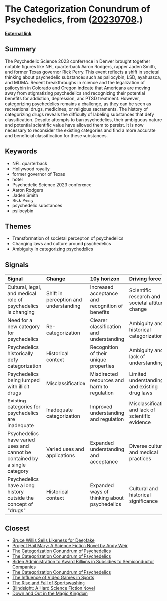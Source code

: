# __The Categorization Conundrum of Psychedelics__, from ([20230708](https://kghosh.substack.com/p/20230708).)

__[External link](https://www.washingtonpost.com/made-by-history/2023/06/29/psychedelics-drugs/)__



## Summary

The Psychedelic Science 2023 conference in Denver brought together notable figures like NFL quarterback Aaron Rodgers, rapper Jaden Smith, and former Texas governor Rick Perry. This event reflects a shift in societal thinking about psychedelic substances such as psilocybin, LSD, ayahuasca, and MDMA. Recent breakthroughs in science and the legalization of psilocybin in Colorado and Oregon indicate that Americans are moving away from stigmatizing psychedelics and recognizing their potential benefits for addiction, depression, and PTSD treatment. However, categorizing psychedelics remains a challenge, as they can be seen as recreational drugs, medicines, or religious sacraments. The history of categorizing drugs reveals the difficulty of labeling substances that defy classification. Despite attempts to ban psychedelics, their ambiguous nature and potential scientific value have allowed them to persist. It is now necessary to reconsider the existing categories and find a more accurate and beneficial classification for these substances.

## Keywords

* NFL quarterback
* Hollywood royalty
* former governor of Texas
* hotel
* Psychedelic Science 2023 conference
* Aaron Rodgers
* Jaden Smith
* Rick Perry
* psychedelic substances
* psilocybin

## Themes

* Transformation of societal perception of psychedelics
* Changing laws and culture around psychedelics
* Ambiguity in categorizing psychedelics

## Signals

| Signal                                                                     | Change                                | 10y horizon                                      | Driving force                                     |
|:---------------------------------------------------------------------------|:--------------------------------------|:-------------------------------------------------|:--------------------------------------------------|
| Cultural, legal, and medical role of psychedelics is changing              | Shift in perception and understanding | Increased acceptance and recognition of benefits | Scientific research and societal attitude change  |
| Need for a new category for psychedelics                                   | Re-categorization                     | Clearer classification and understanding         | Ambiguity and historical categorization           |
| Psychedelics historically defy categorization                              | Historical context                    | Recognition of their unique properties           | Ambiguity and lack of understanding               |
| Psychedelics being lumped with illicit drugs                               | Misclassification                     | Misdirected resources and harm to regulation     | Limited understanding and existing drug laws      |
| Existing categories for psychedelics are inadequate                        | Inadequate categorization             | Improved understanding and regulation            | Misclassification and lack of scientific evidence |
| Psychedelics have varied uses and cannot be contained by a single category | Varied uses and applications          | Expanded understanding and acceptance            | Diverse cultural and medical practices            |
| Psychedelics have a long history outside the concept of "drugs"            | Historical context                    | Expanded ways of thinking about psychedelics     | Cultural and historical significance              |

## Closest

* [Bruce Willis Sells Likeness for Deepfake](6fe04b914872df30dfb18bda13c542ad)
* [Project Hail Mary: A Science Fiction Novel by Andy Weir](68b115eb29e9ef169ba04736821c9a8f)
* [The Categorization Conundrum of Psychedelics](13d07c8b2cd28b1d14da1f2b37f956f4)
* [The Categorization Conundrum of Psychedelics](13d07c8b2cd28b1d14da1f2b37f956f4)
* [Biden Administration to Award Billions in Subsidies to Semiconductor Companies](56fdd83956fda4be2560c7d4c4238af2)
* [The Categorization Conundrum of Psychedelics](13d07c8b2cd28b1d14da1f2b37f956f4)
* [The Influence of Video Games in Sports](1c89f8c55cb2e9509e63435c92e123a0)
* [The Rise and Fall of Sportswashing](b9eeb2b04f3385d366abefa9a17dbb80)
* [Blindsight: A Hard Science Fiction Novel](a4764a556583ffec51fa91aa3564e777)
* [Down and Out in the Magic Kingdom](aa2a288c3b4bf99252f35d3a30d17a82)
